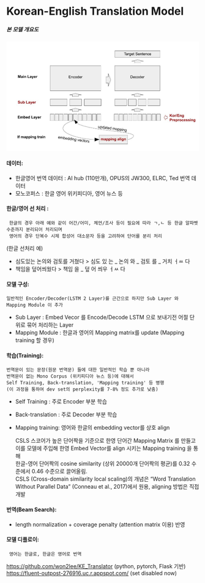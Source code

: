 # Korean-English Translation Model

##### 본 모델 개요도 

<img src="/images/KE_NMT.jpg" width="700px" title="본 모델 개요도" alt="KE_NMT"></img><br/>



#### 데이터: 
- 한글영어 번역 데이터 :  AI hub (110만개), OPUS의 JW300, ELRC, Ted 번역 데이터
- 모노코퍼스 : 한글 영어 위키피디아, 영어 뉴스 등 

#### 한글/영어 선 처리  :           
     한글의 경우 아래 예와 같이 어간/어미, 체언/조사 등이 필요에 따라 ㄱ,ㄴ 등 한글 알파벳 수준까지 분리되어 처리되며      
     영어의 경우 단복수 시제 합성어 대소문자 등을 고려하여 단어를 분리 처리

(한글 선처리 예)
- 심도있는 논의와 검토를 거쳤다 > 심도 있 는 _ 논의 와  _ 검토 를 _ 거치 ㅓㅆ 다 
- 책임을 덮어씌웠다                    > 책임 을 _ 덮 어 씌우 ㅓㅆ 다 
                   
#### 모델 구성: 
    일반적인 Encoder/Decoder(LSTM 2 Layer)를 근간으로 하지만 Sub Layer 와 Mapping Module 이 추가 

- Sub Layer : Embed Vecor 를 Encode/Decode LSTM 으로 보내기전 어절 단위로 묶어 처리하는 Layer
- Mapping Module : 한글과 영어의 Mapping matrix를 update (Mapping training 할 경우)

#### 학습(Training):
    번역문이 있는 문장(원문 번역문) 들에 대한 일반적인 학습 뿐 아니라     
    번역문이 없는 Mono Corpus (위키피디아 뉴스 등)에 대해서     
    Self Training, Back-translation, 'Mapping training' 등 병행     
    (이 과정을 통하여 dev set의 perplexity를 7-8% 정도 추가로 낮춤)   

- Self Training : 주로 Encoder 부분 학습 
- Back-translation : 주로 Decoder 부분 학습
- Mapping training: 영어와 한글의 embedding vector를 상호 align

  CSLS 스코어가 높은 단어짝을 기준으로 한영 단어간 Mapping Matrix 를 만들고     
  이를 모델에 주입해 한영 Embed Vector를 align 시키는 Mapping  training 을 통해      
  한글-영어 단어짝의 cosine similarity (상위 20000개 단어짝의 평균)를 0.32 수준에서 0.46 수준으로 끌어올림.     
  CSLS (Cross-domain similarity local scaling)의 개념은 
  “Word Translation Without Parallel Data” (Conneau et al., 2017)에서 원용, aligning 방법은 직접 개발

#### 번역(Beam Search):  
- length normalization + coverage penalty (attention matrix 이용) 반영 

#### 모델 디플로이: 
     영어는 한글로, 한글은 영어로 번역    
   https://github.com/won2lee/KE_Translator (python, pytorch, Flask 기반)    
   https://fluent-outpost-276916.uc.r.appspot.com/ (set disabled now)   


